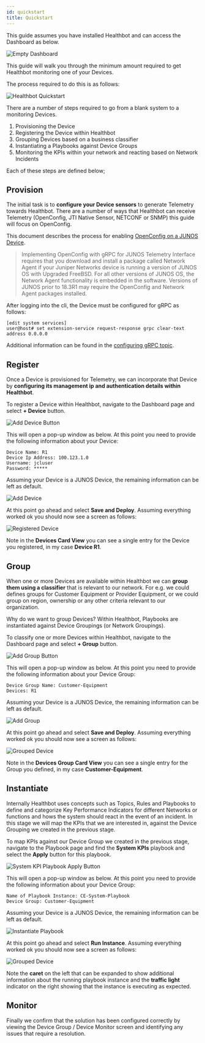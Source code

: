 ```yaml
---
id: quickstart
title: Quickstart
---
```


This guide assumes you have installed Healthbot and can access the Dashboard as below.

![Empty Dashboard](assets/empty-dashboard.png)

This guide will walk you through the minimum amount required to get Healthbot monitoring one of your Devices.

The process required to do this is as follows:

![Healthbot Quickstart](assets/quickstart.png)

There are a number of steps required to go from a blank system to a monitoring Devices.

1. Provisioning the Device
2. Registering the Device within Healthbot
3. Grouping Devices based on a business classifier
4. Instantiating a Playbooks against Device Groups
5. Monitoring the KPIs within your network and reacting based on Network Incidents

Each of these steps are defined below;

## Provision

The initial task is to **configure your Device sensors** to generate Telemetry towards Healthbot. There are a number of ways that Healthbot can receive Telemetry (OpenConfig, JTI Native Sensor, NETCONF or SNMP) this guide will focus on OpenConfig.

This document describes the process for enabling [OpenConfig on a JUNOS Device](https://www.juniper.net/documentation/en_US/junos/topics/task/installation/openconfig-installing.html).

> Implementing OpenConfig with gRPC for JUNOS Telemetry Interface requires that you download and install a package called Network Agent if your Juniper Networks device is running a version of JUNOS OS with Upgraded FreeBSD. For all other versions of JUNOS OS, the Network Agent functionality is embedded in the software. Versions of JUNOS prior to 18.3R1 may require the OpenConfig and Network Agent packages installed.

After logging into the cli, the Device must be configured for gRPC as follows:

```
[edit system services]
user@host# set extension-service request-response grpc clear-text address 0.0.0.0
```

Additional information can be found in the [configuring gRPC topic](https://www.juniper.net/documentation/en_US/junos/topics/task/configuration/grpc-junos-telemetry-interface-configuring.html).

## Register

Once a Device is provisioned for Telemetry, we can incorporate that Device by **configuring its management ip and authentication details within Healthbot**.

To register a Device within Healthbot, navigate to the Dashboard page and select **+ Device** button.

![Add Device Button](assets/register/add-device-button.png)

This will open a pop-up window as below. At this point you need to provide the following information about your Device:

```
Device Name: R1
Device Ip Address: 100.123.1.0
Username: jcluser
Password: *****
```

Assuming your Device is a JUNOS Device, the remaining information can be left as default.

![Add Device](assets/register/add-device.png)

At this point go ahead and select **Save and Deploy**. Assuming everything worked ok you should now see a screen as follows:

![Registered Device](assets/register/registered-device.png)

Note in the **Devices Card View** you can see a single entry for the Device you registered, in my case **Device R1**.

## Group

When one or more Devices are available within Healthbot we can **group them using a classifier** that is relevant to our network. For e.g. we could defines groups for Customer Equipment or Provider Equipment, or we could group on region, ownership or any other criteria relevant to our organization.

Why do we want to group Devices? Within Healthbot, Playbooks are instantiated against Device Groupings (or Network Groupings).

To classify one or more Devices within Healthbot, navigate to the Dashboard page and select **+ Group** button.

![Add Group Button](assets/group/add-group-button.png)

This will open a pop-up window as below. At this point you need to provide the following information about your Device Group:

```
Device Group Name: Customer-Equipment
Devices: R1
```

Assuming your Device is a JUNOS Device, the remaining information can be left as default.

![Add Group](assets/group/add-group.png)

At this point go ahead and select **Save and Deploy**. Assuming everything worked ok you should now see a screen as follows:

![Grouped Device](assets/group/grouped-device.png)

Note in the **Devices Group Card View** you can see a single entry for the Group you defined, in my case **Customer-Equipment**.

## Instantiate

Internally Healthbot uses concepts such as Topics, Rules and Playbooks to define and categorize Key Performance Indicators for different Networks or functions and hows the system should react in the event of an incident. In this stage we will map the KPIs that we are interested in, against the Device Grouping we created in the previous stage.

To map KPIs against our Device Group we created in the previous stage, navigate to the Playbook page and find the **System KPIs** playbook and select the **Apply** button for this playbook.

![System KPI Playbook Apply Button](assets/instantiate/system-kpi-playbook-apply-button.png)

This will open a pop-up window as below. At this point you need to provide the following information about your Device Group:

```
Name of Playbook Instance: CE-System-Playbook
Device Group: Customer-Equipment
```

Assuming your Device is a JUNOS Device, the remaining information can be left as default.

![Instantiate Playbook](assets/instantiate/instantiate-playbook.png)

At this point go ahead and select **Run Instance**. Assuming everything worked ok you should now see a screen as follows:

![Grouped Device](assets/instantiate/instantiated-playbook.png)

Note the **caret** on the left that can be expanded to show additional information about the running playbook instance and the **traffic light** indicator on the right showing that the instance is executing as expected.

## Monitor

Finally we confirm that the solution has been configured correctly by viewing the Device Group / Device Monitor screen and identifying any issues that require a resolution.
